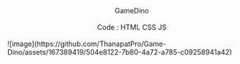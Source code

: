 <center>GameDino</center> <br>
<center>Code : HTML CSS JS </center> <br>
![image](https://github.com/ThanapatPro/Game-Dino/assets/167389419/504e8122-7b80-4a72-a785-c09258941a42)
